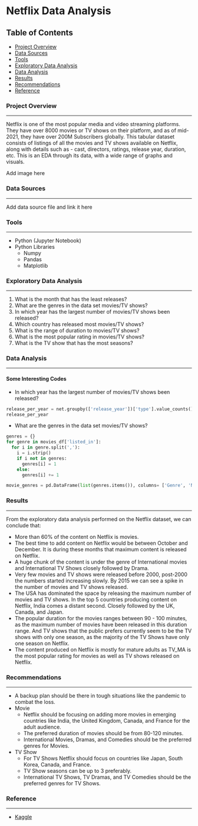 # Netflix Data Analysis

## Table of Contents

- [Project Overview](#project-overview)
- [Data Sources](#data-sources)
- [Tools](#tools)
- [Exploratory Data Analysis](#exploratory-data-analysis)
- [Data Analysis](#data-analysis)
- [Results](#results)
- [Recommendations](#recommendations)
- [Reference](#reference)

### Project Overview
---

Netflix is one of the most popular media and video streaming platforms. They have over 8000 movies or TV shows on their platform, and as of mid-2021, they have over 200M Subscribers globally. This tabular dataset consists of listings of all the movies and TV shows available on Netflix, along with details such as - cast, directors, ratings, release year, duration, etc. This is an EDA through its data, with a wide range of graphs and visuals.

Add image here

### Data Sources
---

Add data source file and link it here


### Tools
---

- Python (Jupyter Notebook)
- Python Libraries
  - Numpy
  - Pandas
  - Matplotlib

### Exploratory Data Analysis
---

1. What is the month that has the least releases?
2. What are the genres in the data set movies/TV shows?
3. In which year has the largest number of movies/TV shows been released?
4. Which country has released most movies/TV shows?
5. What is the range of duration to movies/TV shows?
6. What is the most popular rating in movies/TV shows?
7. What is the TV show that has the most seasons?

### Data Analysis
---

#### Some Interesting Codes

- In which year has the largest number of movies/TV shows been released?

```python
release_per_year = net.groupby(['release_year'])['type'].value_counts().unstack(level = -1).reset_index()
release_per_year
```

- What are the genres in the data set movies/TV shows?

```python
genres = {}
for genre in movies_df['listed_in']:
  for i in genre.split(','):
    i = i.strip()
    if i not in genres:
      genres[i] = 1
    else:
      genres[i] += 1

movie_genres = pd.DataFrame(list(genres.items()), columns= ['Genre', 'Number of Movies'])
```

### Results
---

From the exploratory data analysis performed on the Netflix dataset, we can conclude that:
- More than 60% of the content on Netflix is movies.
- The best time to add content on Netflix would be between October and December. It is during these months that maximum content is released on Netflix.
- A huge chunk of the content is under the genre of International movies and International TV Shows closely followed by Drama.
- Very few movies and TV shows were released before 2000, post-2000 the numbers started increasing slowly. By 2015 we can see a spike in the number of movies and TV shows released.
- The USA has dominated the space by releasing the maximum number of movies and TV shows. In the top 5 countries producing content on Netflix, India comes a distant second. Closely followed by the UK, Canada, and Japan.
- The popular duration for the movies ranges between 90 - 100 minutes, as the maximum number of movies have been released in this duration range. And TV shows that the public prefers currently seem to be the TV shows with only one season, as the majority of the TV Shows have only one season on Netflix.
- The content produced on Netflix is mostly for mature adults as TV_MA is the most popular rating for movies as well as TV shows released on Netflix.

### Recommendations
---

- A backup plan should be there in tough situations like the pandemic to combat the loss.
- Movie
  - Netflix should be focusing on adding more movies in emerging countries like India, the United Kingdom, Canada, and France for the adult audience.
  - The preferred duration of movies should be from 80-120 minutes.
  - International Movies, Dramas, and Comedies should be the preferred genres for Movies.
- TV Show
  - For TV Shows Netflix should focus on countries like Japan, South Korea, Canada, and France.
  - TV Show seasons can be up to 3 preferably.
  - International TV Shows, TV Dramas, and TV Comedies should be the preferred genres for TV Shows.
 
### Reference
---

- [Kaggle](https://www.kaggle.com/datasets/shivamb/netflix-shows/data)
